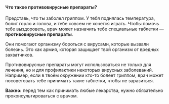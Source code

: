 #### Что такое противовирусные препараты?

Представь, что ты заболел гриппом. У тебя поднялась температура, болит горло и голова, и тебе совсем не хочется играть. Чтобы помочь тебе выздороветь, врач может назначить тебе специальные таблетки — **противовирусные препараты**.

Они помогают организму бороться с вирусами, которые вызвали болезнь. Это как армия, которая защищает твой организм от вредных захватчиков. 

Противовирусные препараты могут использоваться не только для лечения, но и для профилактики некоторых вирусных заболеваний. Например, если в твоём окружении кто-то болеет гриппом, врач может посоветовать тебе принимать такие таблетки, чтобы не заразиться.

**Важно:** перед тем как принимать любые лекарства, нужно обязательно проконсультироваться с врачом.
